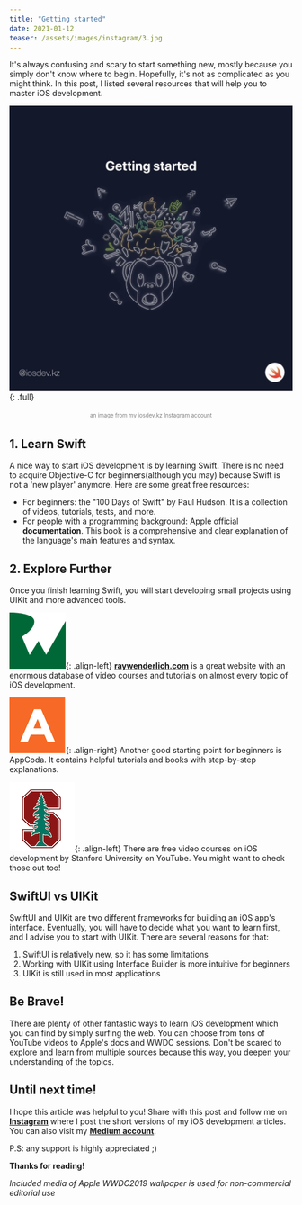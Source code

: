 ```yaml
---
title: "Getting started"
date: 2021-01-12
teaser: /assets/images/instagram/3.jpg
---
```


It's always confusing and scary to start something new, mostly because you simply don't know where to begin. Hopefully, it's not as complicated as you might think. In this post, I listed several resources that will help you to master iOS development. 

![full](/assets/images/instagram/3.jpg){: .full}
<p style="text-align:center"><span style="color:gray"><sup><sub>an image from my iosdev.kz Instagram account</sub></sup></span></p>

## 1. Learn Swift

A nice way to start iOS development is by learning Swift. There is no need to acquire Objective-C for beginners(although you may) because Swift is not a 'new player' anymore. Here are some great free resources: 

* For beginners: the "100 Days of Swift" by Paul Hudson. It is a collection of videos, tutorials, tests, and more. 
* For people with a programming background: Apple official **documentation**. This book is a comprehensive and clear explanation of the language's main features and syntax. 


## 2. Explore Further

Once you finish learning Swift, you will start developing small projects using UIKit and more advanced tools. 

![image-left](/assets/images/instagram/ray.png){: .align-left} <a href="https://raywenderlich.com" target="_blank">**raywenderlich.com**</a> is a great website with an enormous database of video courses and tutorials on almost every topic of iOS development. 

![image-right](/assets/images/instagram/appcoda.png){: .align-right}
Another good starting point for beginners is AppCoda. It contains helpful tutorials and books with step-by-step explanations. 

![image-left](/assets/images/instagram/stanford.png){: .align-left}
There are free video courses on iOS development by Stanford University on YouTube. You might want to check those out too! 



## SwiftUI vs UIKit
SwiftUI and UIKit are two different frameworks for building an iOS app's interface. Eventually, you will have to decide what you want to learn first, and I advise you to start with UIKit. There are several reasons for that: 
1. SwiftUI is relatively new, so it has some limitations
2. Working with UIKit using Interface Builder is more intuitive for beginners
3. UIKit is still used in most applications 


## Be Brave! 
There are plenty of other fantastic ways to learn iOS development which you can find by simply surfing the web. You can choose from tons of YouTube videos to Apple's docs and WWDC sessions. 
Don't be scared to explore and learn from multiple sources because this way, you deepen your understanding of the topics. 

## Until next time! 
I hope this article was helpful to you! 
Share with this post and follow me on <a href="https://instagram.com/iosdev.kz" target="_blank">**Instagram**</a> where I post the short versions of my iOS development articles. 
You can also visit my <a href="https://medium.com/iosdev-kz" target="_blank">**Medium account**</a>.

P.S: any support is highly appreciated ;) 

__Thanks for reading!__

*Included media of Apple WWDC2019 wallpaper is used for non-commercial editorial use*
